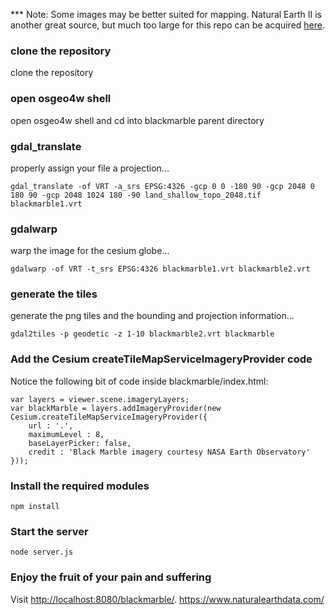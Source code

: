 *** Note: Some images may be better suited for mapping.  Natural Earth II is another great source, but much too large for this repo can be acquired [here](https://www.naturalearthdata.com/).

### clone the repository  ###
clone the repository 

### open osgeo4w shell ###
open osgeo4w shell and cd into blackmarble parent directory

### gdal_translate ###
properly assign your file a projection...
```
gdal_translate -of VRT -a_srs EPSG:4326 -gcp 0 0 -180 90 -gcp 2048 0 180 90 -gcp 2048 1024 180 -90 land_shallow_topo_2048.tif blackmarble1.vrt
```

### gdalwarp  ###
warp the image for the cesium globe...
```
gdalwarp -of VRT -t_srs EPSG:4326 blackmarble1.vrt blackmarble2.vrt
```

### generate the tiles ###
generate the png tiles and the bounding and projection information...
```
gdal2tiles -p geodetic -z 1-10 blackmarble2.vrt blackmarble
```

### Add the Cesium createTileMapServiceImageryProvider code ###
Notice the following bit of code inside blackmarble/index.html: 
```
var layers = viewer.scene.imageryLayers;
var blackMarble = layers.addImageryProvider(new Cesium.createTileMapServiceImageryProvider({
    url : '.',
    maximumLevel : 8,
    baseLayerPicker: false,
    credit : 'Black Marble imagery courtesy NASA Earth Observatory'
}));
```


### Install the required modules ###

```
npm install
```

### Start the server ###

```
node server.js
```


### Enjoy the fruit of your pain and suffering ###

Visit [http://localhost:8080/blackmarble/](http://localhost:8080/blackmarble/).  https://www.naturalearthdata.com/